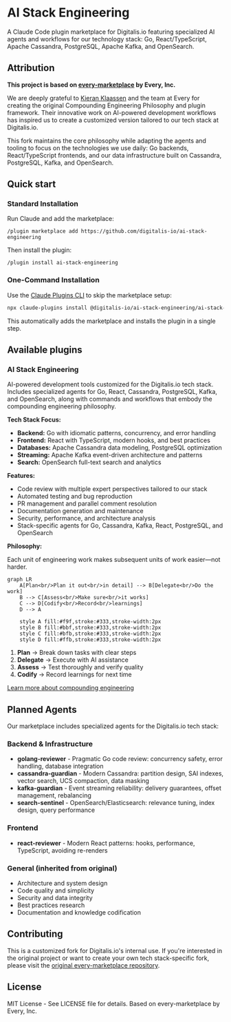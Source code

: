 # AI Stack Engineering

A Claude Code plugin marketplace for Digitalis.io featuring specialized AI agents and workflows for our technology stack: Go, React/TypeScript, Apache Cassandra, PostgreSQL, Apache Kafka, and OpenSearch.

## Attribution

**This project is based on [every-marketplace](https://github.com/EveryInc/every-marketplace) by Every, Inc.**

We are deeply grateful to [Kieran Klaassen](https://github.com/kieranklaassen) and the team at Every for creating the original Compounding Engineering Philosophy and plugin framework. Their innovative work on AI-powered development workflows has inspired us to create a customized version tailored to our tech stack at Digitalis.io.

This fork maintains the core philosophy while adapting the agents and tooling to focus on the technologies we use daily: Go backends, React/TypeScript frontends, and our data infrastructure built on Cassandra, PostgreSQL, Kafka, and OpenSearch.

## Quick start

### Standard Installation
Run Claude and add the marketplace:

```
/plugin marketplace add https://github.com/digitalis-io/ai-stack-engineering
```

Then install the plugin:

```
/plugin install ai-stack-engineering
```

### One-Command Installation
Use the [Claude Plugins CLI](https://claude-plugins.dev) to skip the marketplace setup:
```bash
npx claude-plugins install @digitalis-io/ai-stack-engineering/ai-stack-engineering
```

This automatically adds the marketplace and installs the plugin in a single step.

## Available plugins

### AI Stack Engineering

AI-powered development tools customized for the Digitalis.io tech stack. Includes specialized agents for Go, React, Cassandra, PostgreSQL, Kafka, and OpenSearch, along with commands and workflows that embody the compounding engineering philosophy.

**Tech Stack Focus:**

- **Backend:** Go with idiomatic patterns, concurrency, and error handling
- **Frontend:** React with TypeScript, modern hooks, and best practices
- **Databases:** Apache Cassandra data modeling, PostgreSQL optimization
- **Streaming:** Apache Kafka event-driven architecture and patterns
- **Search:** OpenSearch full-text search and analytics

**Features:**

- Code review with multiple expert perspectives tailored to our stack
- Automated testing and bug reproduction
- PR management and parallel comment resolution
- Documentation generation and maintenance
- Security, performance, and architecture analysis
- Stack-specific agents for Go, Cassandra, Kafka, React, PostgreSQL, and OpenSearch

**Philosophy:**

Each unit of engineering work makes subsequent units of work easier—not harder.

```mermaid
graph LR
    A[Plan<br/>Plan it out<br/>in detail] --> B[Delegate<br/>Do the work]
    B --> C[Assess<br/>Make sure<br/>it works]
    C --> D[Codify<br/>Record<br/>learnings]
    D --> A

    style A fill:#f9f,stroke:#333,stroke-width:2px
    style B fill:#bbf,stroke:#333,stroke-width:2px
    style C fill:#bfb,stroke:#333,stroke-width:2px
    style D fill:#ffb,stroke:#333,stroke-width:2px
```

1. **Plan** → Break down tasks with clear steps
2. **Delegate** → Execute with AI assistance
3. **Assess** → Test thoroughly and verify quality
4. **Codify** → Record learnings for next time

[Learn more about compounding engineering](https://every.to/source-code/my-ai-had-already-fixed-the-code-before-i-saw-it)

## Planned Agents

Our marketplace includes specialized agents for the Digitalis.io tech stack:

### Backend & Infrastructure
- **golang-reviewer** - Pragmatic Go code review: concurrency safety, error handling, database integration
- **cassandra-guardian** - Modern Cassandra: partition design, SAI indexes, vector search, UCS compaction, data masking
- **kafka-guardian** - Event streaming reliability: delivery guarantees, offset management, rebalancing
- **search-sentinel** - OpenSearch/Elasticsearch: relevance tuning, index design, query performance

### Frontend
- **react-reviewer** - Modern React patterns: hooks, performance, TypeScript, avoiding re-renders

### General (inherited from original)
- Architecture and system design
- Code quality and simplicity
- Security and data integrity
- Best practices research
- Documentation and knowledge codification

## Contributing

This is a customized fork for Digitalis.io's internal use. If you're interested in the original project or want to create your own tech stack-specific fork, please visit the [original every-marketplace repository](https://github.com/EveryInc/every-marketplace).

## License

MIT License - See LICENSE file for details. Based on every-marketplace by Every, Inc.
